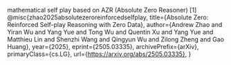 mathematical self play based on AZR (Absolute Zero Reasoner)
[1] @misc{zhao2025absolutezeroreinforcedselfplay,
      title={Absolute Zero: Reinforced Self-play Reasoning with Zero Data}, 
      author={Andrew Zhao and Yiran Wu and Yang Yue and Tong Wu and Quentin Xu and Yang Yue and Matthieu Lin and Shenzhi Wang and Qingyun Wu and Zilong Zheng and Gao Huang},
      year={2025},
      eprint={2505.03335},
      archivePrefix={arXiv},
      primaryClass={cs.LG},
      url={https://arxiv.org/abs/2505.03335}, 
}
